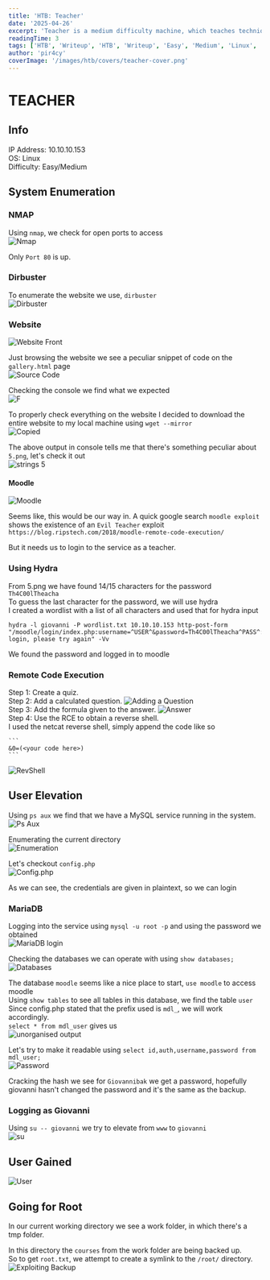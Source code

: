 ```yaml
---
title: 'HTB: Teacher'
date: '2025-04-26'
excerpt: 'Teacher is a medium difficulty machine, which teaches techniques for identifying and exploiting logical flaws and vulnerabilities of outdated modules within popular CMS (in this instance Moodle), enumeration of sensitive information within the backend database and leverage misconfigurations on the operating system, which lead to a complete compromise of a system.'
readingTime: 3
tags: ['HTB', 'Writeup', 'HTB', 'Writeup', 'Easy', 'Medium', 'Linux', 'Web']
author: 'pir4cy'
coverImage: '/images/htb/covers/teacher-cover.png'
---
```


# TEACHER
## Info

IP Address: 10.10.10.153  
OS: Linux  
Difficulty: Easy/Medium  

## System Enumeration

### NMAP
Using `nmap`, we check for open ports to access  
![Nmap](/images/htb/machines/Teacher/nmap.png "nmap")

Only `Port 80` is up.

### Dirbuster
To enumerate the website we use, `dirbuster`  
![Dirbuster](/images/htb/machines/Teacher/dirbuster.png "dirbuster")

### Website

![Website Front](/images/htb/machines/Teacher/websitefront.png "Website")

Just browsing the website we see a peculiar snippet of code on the `gallery.html` page  
![Source Code](/images/htb/machines/Teacher/sourcecode.png "Doubt")

Checking the console we find what we expected  
![F](/images/htb/machines/Teacher/f.png "That's an F")

To properly check everything on the website I decided to download the entire website to my local machine using `wget --mirror`  
![Copied](/images/htb/machines/Teacher/websitecopied.png "Copied website")

The above output in console tells me that there's something peculiar about `5.png`, let's check it out  
![strings 5](/images/htb/machines/Teacher/strings5.png "Strings")

#### Moodle

![Moodle](/images/htb/machines/Teacher/moodle.png "Moodle")

Seems like, this would be our way in. A quick google search `moodle exploit` shows the existence of an `Evil Teacher` exploit  
`https://blog.ripstech.com/2018/moodle-remote-code-execution/`

But it needs us to login to the service as a teacher.

### Using Hydra

From 5.png we have found 14/15 characters for the password  
`Th4C00lTheacha`  
To guess the last character for the password, we will use hydra  
I created a wordlist with a list of all characters and used that for hydra input  
```
hydra -l giovanni -P wordlist.txt 10.10.10.153 http-post-form "/moodle/login/index.php:username=^USER^&password=Th4C00lTheacha^PASS^:Invalid login, please try again" -Vv
```
We found the password and logged in to moodle

### Remote Code Execution

Step 1: Create a quiz.  
Step 2: Add a calculated question.
	![Adding a Question](/images/htb/machines/Teacher/questionadd.png "Calculated Question")  
Step 3: Add the formula given to the answer.
	![Answer](/images/htb/machines/Teacher/formulaUsed.png "Formula Used")  
Step 4: Use the RCE to obtain a reverse shell.  
	I used the netcat reverse shell, simply append the code like so

	```
	&0=(<your code here>)
	```

![RevShell](/images/htb/machines/Teacher/revshell.png "RevShell")

## User Elevation

Using `ps aux` we find that we have a MySQL service running in the system.  
![Ps Aux](/images/htb/machines/Teacher/psaux.png "ps aux")

Enumerating the current directory  
![Enumeration](/images/htb/machines/Teacher/accessibledata.png "LS")

Let's checkout `config.php`  
![Config.php](/images/htb/machines/Teacher/configphp.png "Config.php")

As we can see, the credentials are given in plaintext, so we can login

### MariaDB

Logging into the service using `mysql -u root -p` and using the password we obtained  
![MariaDB login](/images/htb/machines/Teacher/mariadblogin.png "Logged In")

Checking the databases we can operate with using `show databases;`  
![Databases](/images/htb/machines/Teacher/databases.png "Databases")

The database `moodle` seems like a nice place to start, `use moodle` to access moodle  
Using `show tables` to see all tables in this database, we find the table `user`  
Since config.php stated that the prefix used is `mdl_`, we will work accordingly.  
`select * from mdl_user` gives us  
![unorganised output](/images/htb/machines/Teacher/selectstar.png "Unreadable")

Let's try to make it readable using `select id,auth,username,password from mdl_user;`  
![Password](/images/htb/machines/Teacher/passdiscovers.png "Password")

Cracking the hash we see for `Giovannibak` we get a password, hopefully giovanni hasn't changed the password and it's the same as the backup.  

### Logging as Giovanni

Using `su -- giovanni` we try to elevate from `www` to `giovanni`  
![su](/images/htb/machines/Teacher/tryingSU.png "su")

## User Gained

![User](/images/htb/machines/Teacher/usergained.png "User")

## Going for Root

In our current working directory we see a work folder, in which there's a tmp folder.  

In this directory the `courses` from the work folder are being backed up.  
So to get `root.txt`, we attempt to create a symlink to the `/root/` directory.  
![Exploiting Backup](/images/htb/machines/Teacher/root.png "Root.txt Gained")
